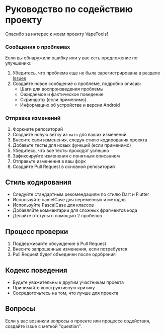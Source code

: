 # Руководство по содействию проекту

Спасибо за интерес к моем проекту VapeTools!

### Сообщения о проблемах

Если вы обнаружили ошибку или у вас есть предложение по улучшению:

1. Убедитесь, что проблема еще не была зарегистрирована в разделе [Issues](https://github.com/korg1ch/VapeTools/issues)
2. Создайте новое сообщение о проблеме, подробно описав:
   - Шаги для воспроизведения проблемы
   - Ожидаемое и фактическое поведение
   - Скриншоты (если применимо)
   - Информацию об устройстве и версии Android

### Отправка изменений

1. Форкните репозиторий
2. Создайте новую ветку из `main` для ваших изменений
3. Внесите свои изменения, следуя стилю кодирования проекта
4. Добавьте тесты для новых функций (если применимо)
5. Убедитесь, что все тесты проходят успешно
6. Зафиксируйте изменения с понятным описанием
7. Отправьте изменения в ваш форк
8. Создайте Pull Request в основной репозиторий

## Стиль кодирования

- Следуйте стандартным рекомендациям по стилю Dart и Flutter
- Используйте camelCase для переменных и методов
- Используйте PascalCase для классов
- Добавляйте комментарии для сложных фрагментов кода
- Делайте отступы с помощью 2 пробелов

## Процесс проверки

1. Поддерживайте обсуждение в Pull Request
2. Внесите запрошенные изменения, если потребуется
3. Pull Request будет объединен после одобрения

## Кодекс поведения

- Будьте уважительны к другим участникам проекта
- Принимайте конструктивную критику
- Сосредоточьтесь на том, что лучше для проекта

## Вопросы

Если у вас возникли вопросы о проекте или процессе содействия, создайте issue с меткой "question".

